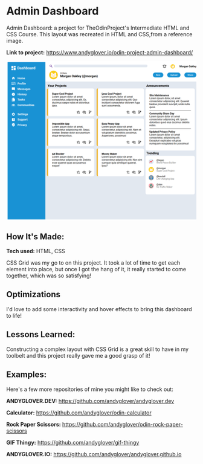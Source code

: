 # Admin Dashboard
Admin Dashboard: a project for TheOdinProject's Intermediate HTML and CSS Course. This layout was recreated in HTML and CSS,from a reference image.

**Link to project:** https://www.andyglover.io/odin-project-admin-dashboard/

![Thumbnail](./img/project-screenshot.png "screenshot of andyglover.dev")

## How It's Made:

**Tech used:** HTML, CSS

CSS Grid was my go to on this project. It took a lot of time to get each element into place, but once I got the hang of it, it really started to come together, which was so satisfying!

## Optimizations

I'd love to add some interactivity and hover effects to bring this dashboard to life!

## Lessons Learned:

Constructing a complex layout with CSS Grid is a great skill to have in my toolbelt and this project really gave me a good grasp of it!

## Examples:
Here's a few more repositories of mine you might like to check out:

**ANDYGLOVER.DEV:** https://github.com/andyglover/andyglover.dev

**Calculator:** https://github.com/andyglover/odin-calculator

**Rock Paper Scissors:** https://github.com/andyglover/odin-rock-paper-scissors

**GIF Thingy:** https://github.com/andyglover/gif-thingy

**ANDYGLOVER.IO:** https://github.com/andyglover/andyglover.github.io